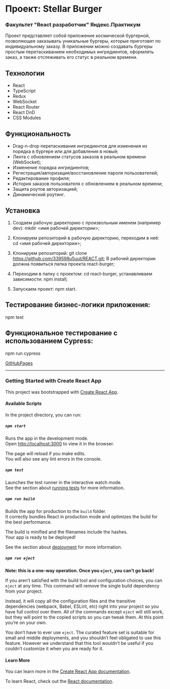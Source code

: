 # **Проект: Stellar Burger**
### Факультет "React разработчик" Яндекс.Практикум

Проект представляет собой приложение космической бургерной, позволяющее заказывать уникальные бургеры, которые приготовят по индивидуальному заказу. В приложении можно создавать бургеры простым перетаскиванием необходимых ингредиентов, оформлять заказ, а также отслеживать его статус в реальном времени.


## Технологии

*	React
* 	TypeScript
* 	Redux
* 	WebSocket
* 	React Router
* 	React DnD
* 	CSS Modules


## Функциональность

*	Drag-n-drop перетаскивания ингредиентов для изменения их порядка в бургере или для добавления в новый;
*	Лента с обновлением статусов заказов в реальном времени (WebSocket);
*	Изменение порядка ингредиентов;
*	Регистрация/авторизация/восстановление пароля пользователей;
*	Редактирование профиля;
*	История заказов пользователя с обновлением в реальном времени;
*	Защита роутов авторизацией;
*	Динамический роутинг.


## Установка

1.	Создаем рабочую директорию с произвольным именем (например dev):
    mkdir <имя рабочей директории>;

2.	Клонируем репозиторий в рабочую директорию, переходим в неё: 
    cd <имя рабочей директории>;

3.	Клонируем репозиторий: git clone https://github.com/339598u5uut/REACT.git;
    В рабочей директории должна появиться папка проекта react-burger;

4.	Переходим в папку с проектом:
    cd react-burger, устанавливаем зависимости: npm install;

5.	Запускаем проект: npm start.



## Тестирование бизнес-логики приложения: 
   npm test


## Функциональное тестирование с использованием Cypress:
npm run cypress


[GitHubPages](https://339598u5uut.github.io/REACT/)


***  

### Getting Started with Create React App

This project was bootstrapped with [Create React App](https://github.com/facebook/create-react-app).

#### Available Scripts

In the project directory, you can run:

##### `npm start`

Runs the app in the development mode.\
Open [http://localhost:3000](http://localhost:3000) to view it in the browser.

The page will reload if you make edits.\
You will also see any lint errors in the console.

##### `npm test`

Launches the test runner in the interactive watch mode.\
See the section about [running tests](https://facebook.github.io/create-react-app/docs/running-tests) for more information.

##### `npm run build`

Builds the app for production to the `build` folder.\
It correctly bundles React in production mode and optimizes the build for the best performance.

The build is minified and the filenames include the hashes.\
Your app is ready to be deployed!

See the section about [deployment](https://facebook.github.io/create-react-app/docs/deployment) for more information.

##### `npm run eject`

**Note: this is a one-way operation. Once you `eject`, you can’t go back!**

If you aren’t satisfied with the build tool and configuration choices, you can `eject` at any time. This command will remove the single build dependency from your project.

Instead, it will copy all the configuration files and the transitive dependencies (webpack, Babel, ESLint, etc) right into your project so you have full control over them. All of the commands except `eject` will still work, but they will point to the copied scripts so you can tweak them. At this point you’re on your own.

You don’t have to ever use `eject`. The curated feature set is suitable for small and middle deployments, and you shouldn’t feel obligated to use this feature. However we understand that this tool wouldn’t be useful if you couldn’t customize it when you are ready for it.

#### Learn More

You can learn more in the [Create React App documentation](https://facebook.github.io/create-react-app/docs/getting-started).

To learn React, check out the [React documentation](https://reactjs.org/).

